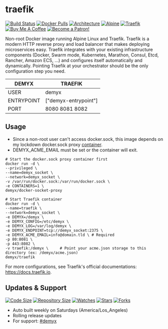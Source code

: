 # traefik
[![Build Status](https://img.shields.io/travis/demyxco/traefik?style=flat)](https://travis-ci.org/demyxco/traefik)
[![Docker Pulls](https://img.shields.io/docker/pulls/demyx/traefik?style=flat&color=blue)](https://hub.docker.com/r/demyx/traefik)
[![Architecture](https://img.shields.io/badge/linux-amd64-important?style=flat&color=blue)](https://hub.docker.com/r/demyx/traefik)
[![Alpine](https://img.shields.io/badge/alpine-3.11.7-informational?style=flat&color=blue)](https://hub.docker.com/r/demyx/traefik)
[![Traefik](https://img.shields.io/badge/traefik-2.4.0-informational?style=flat&color=blue)](https://hub.docker.com/r/demyx/traefik)
[![Buy Me A Coffee](https://img.shields.io/badge/buy_me_coffee-$5-informational?style=flat&color=blue)](https://www.buymeacoffee.com/VXqkQK5tb)
[![Become a Patron!](https://img.shields.io/badge/become%20a%20patron-$5-informational?style=flat&color=blue)](https://www.patreon.com/bePatron?u=23406156)

Non-root Docker image running Alpine Linux and Traefik. Traefik is a modern HTTP reverse proxy and load balancer that makes deploying microservices easy. Traefik integrates with your existing infrastructure components (Docker, Swarm mode, Kubernetes, Marathon, Consul, Etcd, Rancher, Amazon ECS, ...) and configures itself automatically and dynamically. Pointing Traefik at your orchestrator should be the only configuration step you need.

DEMYX | TRAEFIK
--- | ---
USER | demyx
ENTRYPOINT | ["demyx-entrypoint"]
PORT | 8080 8081 8082

## Usage
- Since a non-root user can't access docker.sock, this image depends on my lockdown docker.sock proxy [container](https://github.com/demyxco/docker-socket-proxy).
- DEMYX_ACME_EMAIL must be set or the container will exit.

```
# Start the docker.sock proxy container first
docker run -d \
--privileged \
--name=demyx_socket \
--network=demyx_socket \
-v /var/run/docker.sock:/var/run/docker.sock \
-e CONTAINERS=1 \
demyx/docker-socket-proxy

# Start Traefik container
docker run -d \
--name=traefik \
--network=demyx_socket \
-e DEMYX=/demyx \
-e DEMYX_CONFIG=/etc/demyx \
-e DEMYX_LOG=/var/log/demyx \
-e DEMYX_ENDPOINT=tcp://demyx_socket:2375 \
-e DEMYX_ACME_EMAIL=info@domain.tld \ # Required
-p 80:8081 \
-p 443:8082 \
-v traefik:/demyx \     # Point your acme.json storage to this directory (ex: /demyx/acme.json)
demyx/traefik
```

For more configurations, see Traefik's official documentations: https://docs.traefik.io.

## Updates & Support
[![Code Size](https://img.shields.io/github/languages/code-size/demyxco/traefik?style=flat&color=blue)](https://github.com/demyxco/traefik)
[![Repository Size](https://img.shields.io/github/repo-size/demyxco/traefik?style=flat&color=blue)](https://github.com/demyxco/traefik)
[![Watches](https://img.shields.io/github/watchers/demyxco/traefik?style=flat&color=blue)](https://github.com/demyxco/traefik)
[![Stars](https://img.shields.io/github/stars/demyxco/traefik?style=flat&color=blue)](https://github.com/demyxco/traefik)
[![Forks](https://img.shields.io/github/forks/demyxco/traefik?style=flat&color=blue)](https://github.com/demyxco/traefik)

* Auto built weekly on Saturdays (America/Los_Angeles)
* Rolling release updates
* For support: [#demyx](https://webchat.freenode.net/?channel=#demyx)
